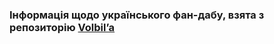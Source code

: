 ### Інформація щодо українського фан-дабу, взята з репозиторію [Volbil’a](https://github.com/volbil/fandub-resources)